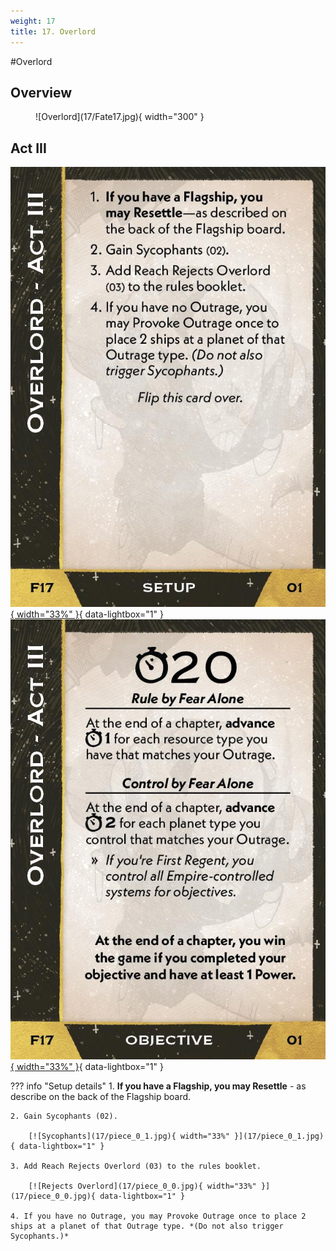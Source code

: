 ```yaml
---
weight: 17
title: 17. Overlord
---
```

#Overlord
## Overview
<figure markdown="span">
![Overlord](17/Fate17.jpg){ width="300" }
</figure>

## Act III

[![Setup](17/piece_0_2.jpg){ width="33%" }](17/piece_0_2.jpg){ data-lightbox="1" }[![Objective](17/back_0_2.jpg){ width="33%" }](17/back_0_2.jpg){ data-lightbox="1" }

??? info "Setup details"
    1. **If you have a Flagship, you may Resettle** - as describe on the back of the Flagship board.
    
    2. Gain Sycophants (02).
    
        [![Sycophants](17/piece_0_1.jpg){ width="33%" }](17/piece_0_1.jpg){ data-lightbox="1" }
    
    3. Add Reach Rejects Overlord (03) to the rules booklet.
    
        [![Rejects Overlord](17/piece_0_0.jpg){ width="33%" }](17/piece_0_0.jpg){ data-lightbox="1" }
    
    4. If you have no Outrage, you may Provoke Outrage once to place 2 ships at a planet of that Outrage type. *(Do not also trigger Sycophants.)*